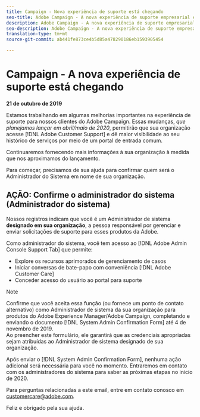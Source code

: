 ```yaml
---
title: Campaign - Nova experiência de suporte está chegando
seo-title: Adobe Campaign - A nova experiência de suporte empresarial está sendo lançada
description: Adobe Campaign - A nova experiência de suporte empresarial está sendo lançada
seo-description: Adobe Campaign - A nova experiência de suporte empresarial está sendo lançada
translation-type: tm+mt
source-git-commit: ab441fe873ce4b5d85a478290186eb1593905454

---
```



# Campaign - A nova experiência de suporte está chegando

**21 de outubro de 2019**

Estamos trabalhando em algumas melhorias importantes na experiência de suporte para nossos clientes do Adobe Campaign. Essas mudanças, *que planejamos lançar em abril/maio de 2020*, permitirão que sua organização acesse [!DNL Adobe Customer Support] e dê maior visibilidade ao seu histórico de serviços por meio de um portal de entrada comum.

Continuaremos fornecendo mais informações à sua organização à medida que nos aproximamos do lançamento.

Para começar, precisamos de sua ajuda para confirmar quem será o Administrador do Sistema em nome de sua organização.

## AÇÃO: Confirme o administrador do sistema (Administrador do sistema)

Nossos registros indicam que você é um Administrador de sistema **designado em sua organização**, a pessoa responsável por gerenciar e enviar solicitações de suporte para esses produtos da Adobe.

Como administrador do sistema, você tem acesso ao [!DNL Adobe Admin Console Support Tab] que permite:

* Explore os recursos aprimorados de gerenciamento de casos
* Iniciar conversas de bate-papo com conveniência [!DNL Adobe Customer Care]
* Conceder acesso do usuário ao portal para suporte

>[!NOTE]
>Confirme que você aceita essa função (ou fornece um ponto de contato alternativo) como Administrador de sistema da sua organização para produtos do Adobe Experience Manager/Adobe Campaign, completando e enviando o documento [!DNL System Admin Confirmation Form] até 4 de novembro de 2019.\
>Ao preencher este formulário, ele garantirá que as credenciais apropriadas sejam atribuídas ao Administrador de sistema designado de sua organização.

Após enviar o [!DNL System Admin Confirmation Form], nenhuma ação adicional será necessária para você no momento.  Entraremos em contato com os administradores do sistema para saber as próximas etapas no início de 2020.

Para perguntas relacionadas a este email, entre em contato conosco em customercare@adobe.com.

Feliz e obrigado pela sua ajuda.
